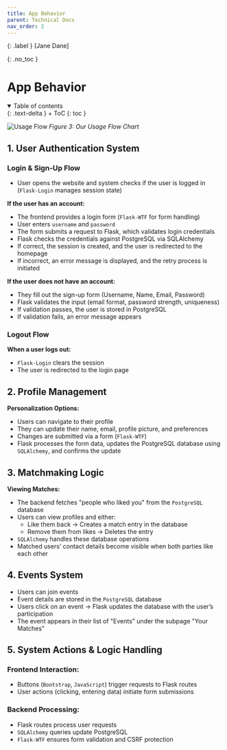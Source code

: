 ```yaml
---
title: App Behavior
parent: Technical Docs
nav_order: 2
---
```


{: .label }
[Jane Dane]

{: .no_toc }
# App Behavior

<details open markdown="block">
{: .text-delta }
<summary>Table of contents</summary>
+ ToC
{: toc }
</details>

![Usage Flow](../assets/images/Usage-Flow.png)
*Figure 3: Our Usage Flow Chart*

## 1. User Authentication System

### Login & Sign-Up Flow

- User opens the website and system checks if the user is logged in (`Flask-Login` manages session state)

**If the user has an account:**

- The frontend provides a login form (`Flask-WTF` for form handling)
- User enters `username` and `password`
- The form submits a request to Flask, which validates login credentials
- Flask checks the credentials against PostgreSQL via SQLAlchemy
- If correct, the session is created, and the user is redirected to the homepage
- If incorrect, an error message is displayed, and the retry process is initiated

**If the user does not have an account:**

- They fill out the sign-up form (Username, Name, Email, Password)
- Flask validates the input (email format, password strength, uniqueness)
- If validation passes, the user is stored in PostgreSQL
- If validation fails, an error message appears

### Logout Flow

**When a user logs out:**

- `Flask-Login` clears the session
- The user is redirected to the login page

## 2. Profile Management

**Personalization Options:**

- Users can navigate to their profile
- They can update their name, email, profile picture, and preferences
- Changes are submitted via a form (`Flask-WTF`)
- Flask processes the form data, updates the PostgreSQL database using `SQLAlchemy`, and confirms the update

## 3. Matchmaking Logic

**Viewing Matches:**

- The backend fetches "people who liked you" from the `PostgreSQL` database
- Users can view profiles and either:
    - Like them back → Creates a match entry in the database
    - Remove them from likes → Deletes the entry
- `SQLAlchemy` handles these database operations
- Matched users’ contact details become visible when both parties like each other

## 4. Events System

- Users can join events
- Event details are stored in the `PostgreSQL` database
- Users click on an event → Flask updates the database with the user’s participation
- The event appears in their list of "Events" under the subpage "Your Matches"

## 5. System Actions & Logic Handling

### Frontend Interaction:

- Buttons (`Bootstrap`, `JavaScript`) trigger requests to Flask routes
- User actions (clicking, entering data) initiate form submissions

### Backend Processing:

- Flask routes process user requests
- `SQLAlchemy` queries update PostgreSQL
- `Flask-WTF` ensures form validation and CSRF protection